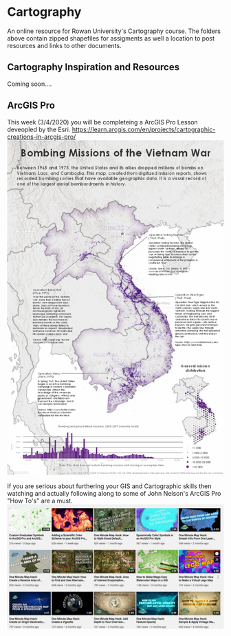 # Cartography
An online resource for Rowan University's Cartography course. The folders above contain zipped shapefiles for assigments as well a location to post resources and links to other documents. 

## Cartography Inspiration and Resources
Coming soon....

## ArcGIS Pro

This week (3/4/2020) you will be completeing a ArcGIS Pro Lesson deveopled by the Esri.
https://learn.arcgis.com/en/projects/cartographic-creations-in-arcgis-pro/
![alt text](https://raw.githubusercontent.com/mapsrule/Cartography/master/img/bombmap.png)

If you are serious about furthering your GIS and Cartographic skills then watching and actually following along to some of John Nelson's ArcGIS Pro "How To's" are a must.
![alt text](https://raw.githubusercontent.com/mapsrule/Cartography/master/img/howto.png)